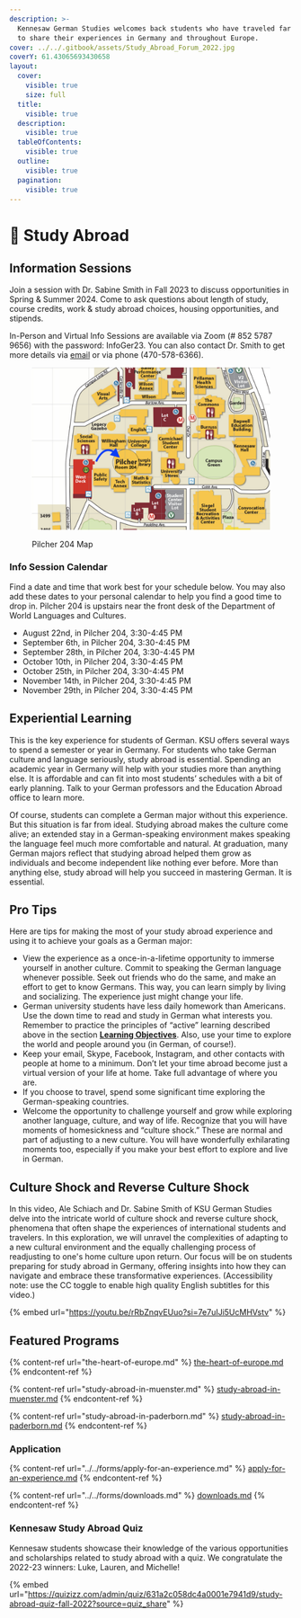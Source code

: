 ```yaml
---
description: >-
  Kennesaw German Studies welcomes back students who have traveled far and wide
  to share their experiences in Germany and throughout Europe.
cover: ../../.gitbook/assets/Study_Abroad_Forum_2022.jpg
coverY: 61.43065693430658
layout:
  cover:
    visible: true
    size: full
  title:
    visible: true
  description:
    visible: true
  tableOfContents:
    visible: true
  outline:
    visible: true
  pagination:
    visible: true
---
```


# 🛂 Study Abroad

## Information Sessions

Join a session with Dr. Sabine Smith in Fall 2023 to discuss opportunities in Spring & Summer 2024. Come to ask questions about length of study, course credits, work & study abroad choices, housing opportunities, and stipends.

In-Person and Virtual Info Sessions are available via Zoom (# 852 5787 9656) with the password: InfoGer23. You can also contact Dr. Smith to get more details via [email](mailto:ssmith2@kennesaw.edu) or via phone (470-578-6366).

<figure><img src="../../.gitbook/assets/Pilcher 204 Map.png" alt=""><figcaption><p>Pilcher 204 Map</p></figcaption></figure>

### Info Session Calendar

Find a date and time that work best for your schedule below. You may also add these dates to your personal calendar to help you find a good time to drop in. Pilcher 204 is upstairs near the front desk of the Department of World Languages and Cultures.

* August 22nd, in Pilcher 204,  3:30-4:45 PM
* September 6th, in Pilcher 204,  3:30-4:45 PM
* September 28th, in Pilcher 204,  3:30-4:45 PM
* October 10th, in Pilcher 204,  3:30-4:45 PM
* October 25th, in Pilcher 204,  3:30-4:45 PM
* November 14th, in Pilcher 204,  3:30-4:45 PM
* November 29th, in Pilcher 204,  3:30-4:45 PM

## Experiential Learning

This is the key experience for students of German. KSU offers several ways to spend a semester or year in Germany. For students who take German culture and language seriously, study abroad is essential. Spending an academic year in Germany will help with your studies more than anything else. It is affordable and can fit into most students’ schedules with a bit of early planning. Talk to your German professors and the Education Abroad office to learn more.

Of course, students can complete a German major without this experience. But this situation is far from ideal. Studying abroad makes the culture come alive; an extended stay in a German-speaking environment makes speaking the language feel much more comfortable and natural. At graduation, many German majors reflect that studying abroad helped them grow as individuals and become independent like nothing ever before. More than anything else, study abroad will help you succeed in mastering German. It is essential.

## Pro Tips

Here are tips for making the most of your study abroad experience and using it to achieve your goals as a German major:

* View the experience as a once-in-a-lifetime opportunity to immerse yourself in another culture. Commit to speaking the German language whenever possible. Seek out friends who do the same, and make an effort to get to know Germans. This way, you can learn simply by living and socializing. The experience just might change your life.
* German university students have less daily homework than Americans. Use the down time to read and study in German what interests you. Remember to practice the principles of “active” learning described above in the section [**Learning Objectives**](../../learn/learning-objectives.md). Also, use your time to explore the world and people around you (in German, of course!).
* Keep your email, Skype, Facebook, Instagram, and other contacts with people at home to a minimum. Don’t let your time abroad become just a virtual version of your life at home. Take full advantage of where you are.
* If you choose to travel, spend some significant time exploring the German-speaking countries.
* Welcome the opportunity to challenge yourself and grow while exploring another language, culture, and way of life. Recognize that you will have moments of homesickness and “culture shock.” These are normal and part of adjusting to a new culture. You will have wonderfully exhilarating moments too, especially if you make your best effort to explore and live in German.

## Culture Shock and Reverse Culture Shock

In this video, Ale Schiach and Dr. Sabine Smith of KSU German Studies delve into the intricate world of culture shock and reverse culture shock, phenomena that often shape the experiences of international students and travelers. In this exploration, we will unravel the complexities of adapting to a new cultural environment and the equally challenging process of readjusting to one's home culture upon return. Our focus will be on students preparing for study abroad in Germany, offering insights into how they can navigate and embrace these transformative experiences. (Accessibility note: use the CC toggle to enable high quality English subtitles for this video.)

{% embed url="https://youtu.be/rRbZnqvEUuo?si=7e7uIJi5UcMHVstv" %}

## Featured Programs

{% content-ref url="the-heart-of-europe.md" %}
[the-heart-of-europe.md](the-heart-of-europe.md)
{% endcontent-ref %}

{% content-ref url="study-abroad-in-muenster.md" %}
[study-abroad-in-muenster.md](study-abroad-in-muenster.md)
{% endcontent-ref %}

{% content-ref url="study-abroad-in-paderborn.md" %}
[study-abroad-in-paderborn.md](study-abroad-in-paderborn.md)
{% endcontent-ref %}

### Application

{% content-ref url="../../forms/apply-for-an-experience.md" %}
[apply-for-an-experience.md](../../forms/apply-for-an-experience.md)
{% endcontent-ref %}

{% content-ref url="../../forms/downloads.md" %}
[downloads.md](../../forms/downloads.md)
{% endcontent-ref %}

### Kennesaw Study Abroad Quiz <a href="#block-c7b3a845bec34fd88bd0d253a7c0a10e" id="block-c7b3a845bec34fd88bd0d253a7c0a10e"></a>

Kennesaw students showcase their knowledge of the various opportunities and scholarships related to study abroad with a quiz. We congratulate the 2022-23 winners: Luke, Lauren, and Michelle!

{% embed url="https://quizizz.com/admin/quiz/631a2c058dc4a0001e7941d9/study-abroad-quiz-fall-2022?source=quiz_share" %}

